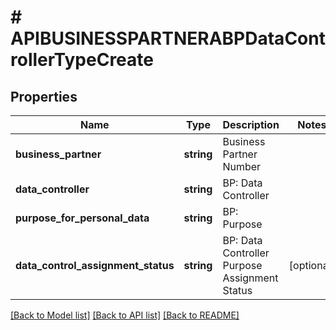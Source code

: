 # # APIBUSINESSPARTNERABPDataControllerTypeCreate

## Properties

Name | Type | Description | Notes
------------ | ------------- | ------------- | -------------
**business_partner** | **string** | Business Partner Number |
**data_controller** | **string** | BP: Data Controller |
**purpose_for_personal_data** | **string** | BP: Purpose |
**data_control_assignment_status** | **string** | BP: Data Controller Purpose Assignment Status | [optional]

[[Back to Model list]](../../README.md#models) [[Back to API list]](../../README.md#endpoints) [[Back to README]](../../README.md)
